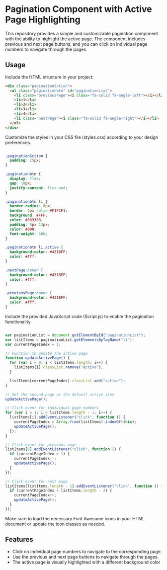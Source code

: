 # Pagination Component with Active Page Highlighting

This repository provides a simple and customizable pagination component with the ability to highlight the active page. The component includes previous and next page buttons, and you can click on individual page numbers to navigate through the pages.

## Usage

Include the HTML structure in your project:

```html
<div class="paginationSction">
  <ul class="paginationbtn" id="paginationList">
    <li class="previousPage"><i class="fa-solid fa-angle-left"></i></li>
    <li>1</li>
    <li>2</li>
    <li>3</li>
    <li>4</li>
    <li class="nextPage"><i class="fa-solid fa-angle-right"></i></li>
  </ul>
</div>

```


Customize the styles in your CSS file (styles.css) according to your design preferences.

```css

.paginationSction {
  padding: 25px;
}

.paginationbtn {
  display: flex;
  gap: 10px;
  justify-content: flex-end;
}

.paginationbtn li {
  border-radius: 8px;
  border: 1px solid #F1F1F1;
  background: #FFF;
  color: #333333;
  padding: 6px 12px;
  color: #000;
  font-weight: 600;
}

.paginationbtn li.active {
  background-color: #4318FF;
  color: #fff;
}

.nextPage:hover {
  background-color: #4318FF;
  color: #fff;
}

.previousPage:hover {
  background-color: #4318FF;
  color: #fff;
}

```

Include the provided JavaScript code (Script.js) to enable the pagination functionality.

```javascript

var paginationList = document.getElementById("paginationList");
var listItems = paginationList.getElementsByTagName("li");
var currentPageIndex = 1; 

// Function to update the active page
function updateActivePage() {
  for (var i = 0; i < listItems.length; i++) {
    listItems[i].classList.remove("active");
  }

  listItems[currentPageIndex].classList.add("active");
}

// Set the second page as the default active item
updateActivePage();

// Click event for individual page numbers
for (var i = 1; i < listItems.length - 1; i++) {
  listItems[i].addEventListener("click", function () {
    currentPageIndex = Array.from(listItems).indexOf(this);
    updateActivePage();
  });
}

// Click event for previous page
listItems[0].addEventListener("click", function () {
  if (currentPageIndex > 1) {
    currentPageIndex--;
    updateActivePage();
  }
});

// Click event for next page
listItems[listItems.length - 1].addEventListener("click", function () {
  if (currentPageIndex < listItems.length - 2) {
    currentPageIndex++;
    updateActivePage();
  }
});

```

Make sure to load the necessary Font Awesome icons in your HTML document or update the icon classes as needed.

## Features
- Click on individual page numbers to navigate to the corresponding page.
- Use the previous and next page buttons to navigate through the pages.
- The active page is visually highlighted with a different background color

